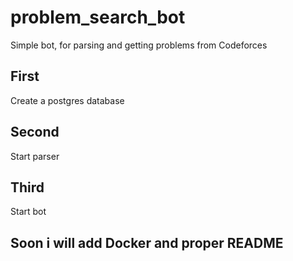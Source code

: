 # problem_search_bot
Simple bot, for parsing and getting problems from Codeforces

## First
Create a postgres database 
## Second
Start parser
## Third
Start bot

## Soon i will add Docker and proper README

